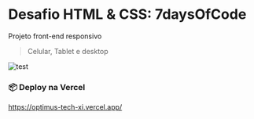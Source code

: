 # Desafio HTML & CSS: 7daysOfCode 

Projeto front-end responsivo

> Celular, Tablet e desktop

![test](../../../../Gustavo/Desktop/prompt.png)

### 📦 Deploy na Vercel

https://optimus-tech-xi.vercel.app/